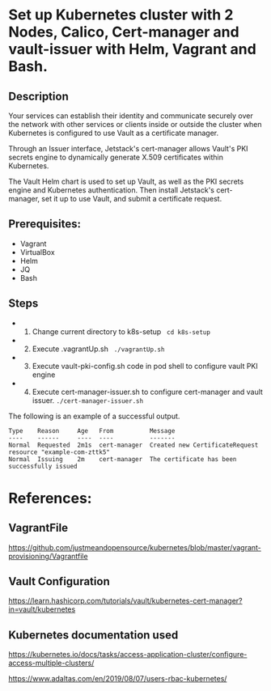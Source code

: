 # Set up Kubernetes cluster with 2 Nodes, Calico, Cert-manager and vault-issuer with Helm, Vagrant and Bash.

## Description
Your services can establish their identity and communicate securely over the network with other services or clients inside or outside the cluster when Kubernetes is configured to use Vault as a certificate manager. 

Through an Issuer interface, Jetstack's cert-manager allows Vault's PKI secrets engine to dynamically generate X.509 certificates within Kubernetes. 

The Vault Helm chart is used to set up Vault, as well as the PKI secrets engine and Kubernetes authentication. Then install Jetstack's cert-manager, set it up to use Vault, and submit a certificate request.

## Prerequisites:
 - Vagrant
 - VirtualBox
 - Helm
 - JQ
 - Bash

## Steps 

- 1. Change current directory to k8s-setup
    ``` cd k8s-setup```
- 2. Execute .vagrantUp.sh
    ``` ./vagrantUp.sh```
- 3. Execute vault-pki-config.sh code in pod shell to configure vault PKI engine
- 4. Execute cert-manager-issuer.sh to configure cert-manager and vault issuer.
    ```./cert-manager-issuer.sh```

The following is an example of a successful output.
  ```
  Type    Reason     Age   From          Message
  ----    ------     ----  ----          -------
  Normal  Requested  2m1s  cert-manager  Created new CertificateRequest resource "example-com-zttk5"
  Normal  Issuing    2m    cert-manager  The certificate has been successfully issued
  ```


# References:

## VagrantFile
https://github.com/justmeandopensource/kubernetes/blob/master/vagrant-provisioning/Vagrantfile

## Vault Configuration
https://learn.hashicorp.com/tutorials/vault/kubernetes-cert-manager?in=vault/kubernetes

## Kubernetes documentation used
https://kubernetes.io/docs/tasks/access-application-cluster/configure-access-multiple-clusters/

https://www.adaltas.com/en/2019/08/07/users-rbac-kubernetes/


